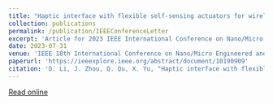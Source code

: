 ```yaml
---
title: "Haptic interface with flexible self-sensing actuators for wireless touch communication"
collection: publications
permalink: /publication/IEEEConferenceLetter
excerpt: 'Article for 2023 IEEE International Conference on Nano/Micro Engineered and Molecular Systems (NEMS)'
date: 2023-07-31
venue: 'IEEE 18th International Conference on Nano/Micro Engineered and Molecular Systems (NEMS)'
paperurl: 'https://ieeexplore.ieee.org/abstract/document/10190909'
citation: 'D. Li, J. Zhou, Q. Qu, X. Yu, "Haptic interface with flexible self-sensing actuators for wireless touch communication" in 2023 IEEE 18th International Conference on Nano/Micro Engineered and Molecular Systems (NEMS) (IEEE, 2023), pp. 10–13.'
---
```


[Read online](https://ieeexplore.ieee.org/abstract/document/10190909)<br>
